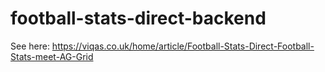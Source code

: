 # football-stats-direct-backend

See here: https://viqas.co.uk/home/article/Football-Stats-Direct-Football-Stats-meet-AG-Grid
